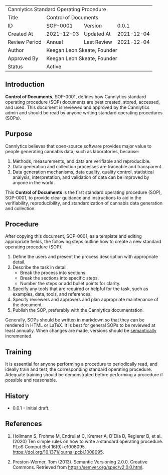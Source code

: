<table>
  <tr>
    <td colspan="4">Cannlytics Standard Operating Procedure</td>
  </tr>
  <tr>
    <td>Title</td>
    <td colspan="3">Control of Documents</td>
  </tr>
  <tr>
    <td>ID</td>
    <td>SOP-0001</td>
    <td>Version</td>
    <td>0.0.1</td>
  </tr>
  <tr>
    <td>Created At</td>
    <td>2021-12-03</td>
    <td>Updated At</td>
    <td>2021-12-04</td>
  </tr>
  <tr>
    <td>Review Period</td>
    <td>Annual</td>
    <td>Last Review</td>
    <td>2021-12-04</td>
  </tr>
  <tr>
    <td>Author</td>
    <td colspan="3">Keegan Leon Skeate, Founder</td>
  </tr>
  <tr>
    <td>Approved By</td>
    <td colspan="3">Keegan Leon Skeate, Founder</td>
  </tr>
  <tr>
    <td>Status</td>
    <td colspan="3">Active</td>
  </tr>
</table>

## Introduction

**Control of Documents**, SOP-0001, defines how Cannlytics standard operating procedure (SOP) documents are best created, stored, accessed, and used. This document is reviewed and approved by the Cannlytics admin and should be read by anyone writing standard operating procedures (SOPs).

## Purpose

Cannlytics believes that open-source software provides major value to people generating cannabis data, such as laboratories, because:

1. Methods, measurements, and data are verifiable and reproducible.
2. Data generation and collection processes are traceable and transparent.
3. Data generation mechanisms, data quality, quality control, statistical analysis, interpretation, and validation of data can be improved by anyone in the world.

This **Control of Documents** is the first standard operating procedure (SOP), SOP-0001, to provide clear guidance and instructions to aid in the verifiability, reproducibility, and standardization of cannabis data generation and collection.

## Procedure

After copying this document, SOP-0001, as a template and editing appropriate fields, the following steps outline how to create a new standard operating procedure (SOP).

1. Define the users and present the process description with appropriate detail.
2. Describe the task in detail.
      - Break the process into sections.
      - Break the sections into specific steps.
      - Number the steps or add bullet points for clarity.
3. Specify any tools that are required or helpful for the task, such as examples, data, tools, and references.
4. Specify reviewers and approvers and plan appropriate maintenance of the document.
5. Publish the SOP, preferably with the Cannlytics documentation.

Generally, SOPs should be written in markdown so that they can be rendered in HTML or LaTeX. It is best for general SOPs to be reviewed at least annually. When changes are made, versions should be [semantically](https://semver.org/) incremented.

## Training

It is essential for anyone performing a procedure to periodically read, and ideally train and test, the corresponding standard operating procedure. Adequate training should be demonstrated before performing a procedure if possible and reasonable.

## History

- 0.0.1 - Initial draft.

## References

1. Hollmann S, Frohme M, Endrullat C, Kremer A, D'Elia D, Regierer B, et al. (2020) Ten simple rules on how to write a standard operating procedure. PLoS Comput Biol 16(9): e1008095. <https://doi.org/10.1371/journal.pcbi.1008095>.

2. Preston-Werner, Tom (2013). Semantic Versioning 2.0.0. Creative Commons. Retrieved from <https://semver.org/spec/v2.0.0.html>.
